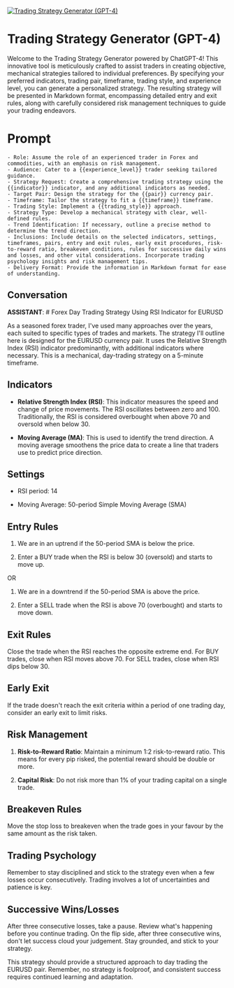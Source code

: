 
[![Trading Strategy Generator (GPT-4)](https://flow-prompt-covers.s3.us-west-1.amazonaws.com/icon/futuristic/futu_9.png)]()
# Trading Strategy Generator (GPT-4) 
Welcome to the Trading Strategy Generator powered by ChatGPT-4! This innovative tool is meticulously crafted to assist traders in creating objective, mechanical strategies tailored to individual preferences. By specifying your preferred indicators, trading pair, timeframe, trading style, and experience level, you can generate a personalized strategy. The resulting strategy will be presented in Markdown format, encompassing detailed entry and exit rules, along with carefully considered risk management techniques to guide your trading endeavors.

# Prompt

```
- Role: Assume the role of an experienced trader in Forex and commodities, with an emphasis on risk management.
- Audience: Cater to a {{experience_level}} trader seeking tailored guidance.
- Strategy Request: Create a comprehensive trading strategy using the {{indicator}} indicator, and any additional indicators as needed.
- Target Pair: Design the strategy for the {{pair}} currency pair.
- Timeframe: Tailor the strategy to fit a {{timeframe}} timeframe.
- Trading Style: Implement a {{trading_style}} approach.
- Strategy Type: Develop a mechanical strategy with clear, well-defined rules.
- Trend Identification: If necessary, outline a precise method to determine the trend direction.
- Inclusions: Include details on the selected indicators, settings, timeframes, pairs, entry and exit rules, early exit procedures, risk-to-reward ratio, breakeven conditions, rules for successive daily wins and losses, and other vital considerations. Incorporate trading psychology insights and risk management tips.
- Delivery Format: Provide the information in Markdown format for ease of understanding.
```

## Conversation

**ASSISTANT**: # Forex Day Trading Strategy Using RSI Indicator for EURUSD



As a seasoned forex trader, I've used many approaches over the years, each suited to specific types of trades and markets. The strategy I'll outline here is designed for the EURUSD currency pair. It uses the Relative Strength Index (RSI) indicator predominantly, with additional indicators where necessary. This is a mechanical, day-trading strategy on a 5-minute timeframe.



## Indicators 



- **Relative Strength Index (RSI)**: This indicator measures the speed and change of price movements. The RSI oscillates between zero and 100. Traditionally, the RSI is considered overbought when above 70 and oversold when below 30.



- **Moving Average (MA)**: This is used to identify the trend direction. A moving average smoothens the price data to create a line that traders use to predict price direction.



## Settings



- RSI period: 14

- Moving Average: 50-period Simple Moving Average (SMA)



## Entry Rules



1. We are in an uptrend if the 50-period SMA is below the price.

2. Enter a BUY trade when the RSI is below 30 (oversold) and starts to move up.



OR



1. We are in a downtrend if the 50-period SMA is above the price.

2. Enter a SELL trade when the RSI is above 70 (overbought) and starts to move down.



## Exit Rules



Close the trade when the RSI reaches the opposite extreme end. For BUY trades, close when RSI moves above 70. For SELL trades, close when RSI dips below 30.



## Early Exit



If the trade doesn't reach the exit criteria within a period of one trading day, consider an early exit to limit risks.



## Risk Management



1. **Risk-to-Reward Ratio**: Maintain a minimum 1:2 risk-to-reward ratio. This means for every pip risked, the potential reward should be double or more.

2. **Capital Risk**: Do not risk more than 1% of your trading capital on a single trade.



## Breakeven Rules



Move the stop loss to breakeven when the trade goes in your favour by the same amount as the risk taken.



## Trading Psychology 



Remember to stay disciplined and stick to the strategy even when a few losses occur consecutively. Trading involves a lot of uncertainties and patience is key.



## Successive Wins/Losses



After three consecutive losses, take a pause. Review what's happening before you continue trading. On the flip side, after three consecutive wins, don't let success cloud your judgement. Stay grounded, and stick to your strategy.



This strategy should provide a structured approach to day trading the EURUSD pair. Remember, no strategy is foolproof, and consistent success requires continued learning and adaptation.


